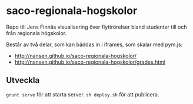 # saco-regionala-hogskolor
Repo till Jens Finnäs visualisering över flyttrörelser bland studenter till och från regionala högskolor.

Består av två delar, som kan bäddas in i iframes, som skalar med pym.js:

- http://nansen.github.io/saco-regionala-hogskolor/
- http://nansen.github.io/saco-regionala-hogskolor/grades.html

## Utveckla

`grunt serve` för att starta server.
`sh deploy.sh` för att publicera.